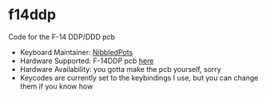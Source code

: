 # f14ddp

Code for the F-14 DDP/DDD pcb 

* Keyboard Maintainer: [NibbledPots](https://github.com/NibbledPots)
* Hardware Supported: F-14DDP pcb [here](https://github.com/NibbledPots/F14-DDP)
* Hardware Availability: you gotta make the pcb yourself, sorry
* Keycodes are currently set to the keybindings I use, but you can change them if you know how

